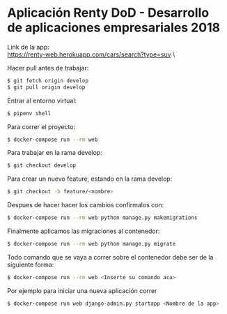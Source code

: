 # Aplicación Renty DoD - Desarrollo de aplicaciones empresariales 2018

Link de la app: \
https://renty-web.herokuapp.com/cars/search?type=suv \

Hacer pull antes de trabajar:

```bash
$ git fetch origin develop
$ git pull origin develop
```

Entrar al entorno virtual:

```bash
$ pipenv shell
```

Para correr el proyecto:

```bash
$ docker-compose run --rm web
```

Para trabajar en la rama develop:

```bash
$ git checkout develop
```

Para crear un nuevo feature, estando en la rama develop:

```bash
$ git checkout -b feature/<nombre>
```

Despues de hacer hacer los cambios confirmalos con:

```bash
$ docker-compose run --rm web python manage.py makemigrations
```

Finalmente aplicamos las migraciones al contenedor:

```bash
$ docker-compose run --rm web python manage.py migrate
```

Todo comando que se vaya a correr sobre el contenedor debe ser de la siguiente forma:

```bash
$ docker-compose run --rm web <Inserte su comando aca>
```
Por ejemplo para iniciar una nueva aplicación correr

```bash
$ docker-compose run web django-admin.py startapp <Nombre de la app>
```
